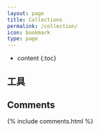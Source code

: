 ```yaml
---
layout: page
title: Collections
permalink: /collection/
icon: bookmark
type: page
---
```


* content
{:toc}

## 工具


## Comments

{% include comments.html %}
